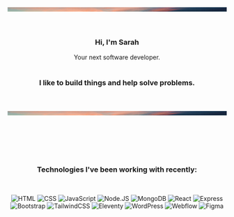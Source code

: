 <br />
<div align="center">
    <img src="images/BackgroundSunset.png" alt="Logo" width="100%" height="10">
<br>
<br>
<br>

<h3 align="center">Hi, I'm Sarah</h3>

  <p align="center">
    Your next software developer.
    <br />
    <br />
  </p>
</div>

<h3 align="center">
I like to build things and help solve problems.
</h3>
<br />
<br />

<div align="center">
    <img src="images/BackgroundSunset.png" alt="Logo" width="100%" height="10">

## <br>

<br />

### Technologies I've been working with recently:

<br />

![HTML]
![CSS]
![JavaScript]
![Node.JS]
![MongoDB]
![React]
![Express]
![Bootstrap]
![TailwindCSS]
![Eleventy]
![WordPress]
![Webflow]
![Figma]

[html]: https://img.shields.io/badge/html-E34F26?style=for-the-badge&logo=html5&logoColor=white
[css]: https://img.shields.io/badge/css-1572B6?style=for-the-badge&logo=css3&logoColor=white
[javascript]: https://img.shields.io/badge/javascript-F7DF1E?style=for-the-badge&logo=javascript&logoColor=white
[node.js]: https://img.shields.io/badge/node-339933?style=for-the-badge&logo=node.js&logoColor=white
[mongodb]: https://img.shields.io/badge/mongodb-47A248?style=for-the-badge&logo=mongodb&logoColor=white
[react]: https://img.shields.io/badge/react-61DAFB?style=for-the-badge&logo=react&logoColor=white
[express]: https://img.shields.io/badge/express-000000?style=for-the-badge&logo=express&logoColor=white
[bootstrap]: https://img.shields.io/badge/bootstrap-7952B3?style=for-the-badge&logo=bootstrap&logoColor=white
[tailwindcss]: https://img.shields.io/badge/tailwindcss-06B6D4?style=for-the-badge&logo=tailwindcss&logoColor=white
[eleventy]: https://img.shields.io/badge/eleventy-000000?style=for-the-badge&logo=eleventy&logoColor=white
[wordpress]: https://img.shields.io/badge/wordpress-21759B?style=for-the-badge&logo=wordpress&logoColor=white
[webflow]: https://img.shields.io/badge/webflow-4353ff?style=for-the-badge&logo=webflow&logoColor=white
[figma]: https://img.shields.io/badge/figma-f24e1e?style=for-the-badge&logo=figma&logoColor=white
